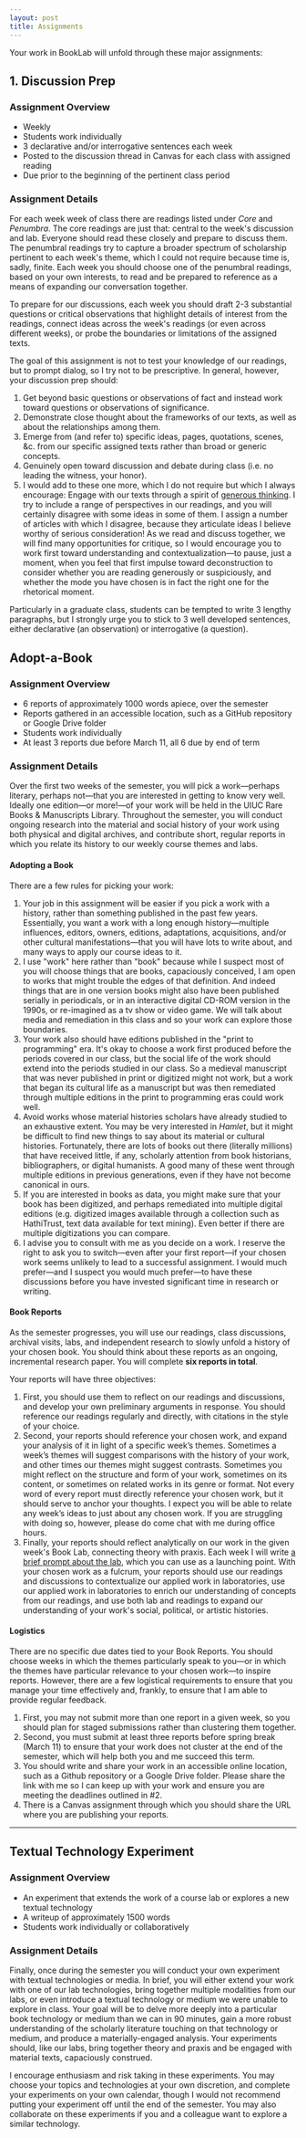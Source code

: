 ```yaml
---
layout: post
title: Assignments
---
```


Your work in BookLab will unfold through these major assignments:

## 1. Discussion Prep

### Assignment Overview

+ Weekly
+ Students work individually
+ 3 declarative and/or interrogative sentences each week
+ Posted to the discussion thread in Canvas for each class with assigned reading
+ Due prior to the beginning of the pertinent class period

### Assignment Details

For each week week of class there are readings listed under *Core* and *Penumbra*. The core readings are just that: central to the week's discussion and lab. Everyone should read these closely and prepare to discuss them. The penumbral readings try to capture a broader spectrum of scholarship pertinent to each week's theme, which I could not require because time is, sadly, finite. Each week you should choose one of the penumbral readings, based on your own interests, to read and be prepared to reference as a means of expanding our conversation together.

To prepare for our discussions, each week you should draft 2-3 substantial questions or critical observations that highlight details of interest from the readings, connect ideas across the week's readings (or even across different weeks), or probe the boundaries or limitations of the assigned texts. 

The goal of this assignment is not to test your knowledge of our readings, but to prompt dialog, so I try not to be prescriptive. In general, however, your discussion prep should:

1.  Get beyond basic questions or observations of fact and instead work toward questions or observations of significance.
2.  Demonstrate close thought about the frameworks of our texts, as well as about the relationships among them.
3.  Emerge from (and refer to) specific ideas, pages, quotations, scenes, &c. from our specific assigned texts rather than broad or generic concepts.
4.  Genuinely open toward discussion and debate during class (i.e. no leading the witness, your honor).
5.  I would add to these one more, which I do not require but which I always encourage: Engage with our texts through a spirit of [generous thinking](https://generousthinking.hcommons.org/1-introduction/critique-and-competition/). I try to include a range of perspectives in our readings, and you will certainly disagree with some ideas in some of them. I assign a number of articles with which I disagree, because they articulate ideas I believe worthy of serious consideration! As we read and discuss together, we will find many opportunities for critique, so I would encourage you to work first toward understanding and contextualization—to pause, just a moment, when you feel that first impulse toward deconstruction to consider whether you are reading generously or suspiciously, and whether the mode you have chosen is in fact the right one for the rhetorical moment.

Particularly in a graduate class, students can be tempted to write 3 lengthy paragraphs, but I strongly urge you to stick to 3 well developed sentences, either declarative (an observation) or interrogative (a question). 


## Adopt-a-Book

### Assignment Overview

+ 6 reports of approximately 1000 words apiece, over the semester 
+ Reports gathered in an accessible location, such as a GitHub repository or Google Drive folder
+ Students work individually
+ At least 3 reports due before March 11, all 6 due by end of term

### Assignment Details

Over the first two weeks of the semester, you will pick a work—perhaps literary, perhaps not—that you are interested in getting to know very well. Ideally one edition—or more!—of your work will be held in the UIUC Rare Books & Manuscripts Library. Throughout the semester, you will conduct ongoing research into the material and social history of your work using both physical and digital archives, and contribute short, regular reports in which you relate its history to our weekly course themes and labs. 

#### Adopting a Book

There are a few rules for picking your work:

1. Your job in this assignment will be easier if you pick a work with a history, rather than something published in the past few years. Essentially, you want a work with a long enough history—multiple influences, editors, owners, editions, adaptations, acquisitions, and/or other cultural manifestations—that you will have lots to write about, and many ways to apply our course ideas to it.
2. I use "work" here rather than "book" because while I suspect most of you will choose things that are books, capaciously conceived, I am open to works that might trouble the edges of that definition. And indeed things that are in one version books might also have been published serially in periodicals, or in an interactive digital CD-ROM version in the 1990s, or re-imagined as a tv show or video game. We will talk about media and remediation in this class and so your work can explore those boundaries.
3. Your work also should have editions published in the "print to programming" era. It's okay to choose a work first produced before the periods covered in our class, but the social life of the work should extend into the periods studied in our class. So a medieval manuscript that was never published in print or digitized might not work, but a work that began its cultural life as a manuscript but was then remediated through multiple editions in the print to programming eras could work well.
4. Avoid works whose material histories scholars have already studied to an exhaustive extent. You may be very interested in _Hamlet_, but it might be difficult to find new things to say about its material or cultural histories. Fortunately, there are lots of books out there (literally millions) that have received little, if any, scholarly attention from book historians, bibliographers, or digital humanists. A good many of these went through multiple editions in previous generations, even if they have not become canonical in ours.
5. If you are interested in books as data, you might make sure that your book has been digitized, and perhaps remediated into multiple digital editions (e.g. digitized images available through a collection such as HathiTrust, text data available for text mining). Even better if there are multiple digitizations you can compare.
6. I advise you to consult with me as you decide on a work. I reserve the right to ask you to switch—even after your first report—if your chosen work seems unlikely to lead to a successful assignment. I would much prefer—and I suspect you would much prefer—to have these discussions before you have invested significant time in research or writing.

#### Book Reports

As the semester progresses, you will use our readings, class discussions, archival visits, labs, and independent research to slowly unfold a history of your chosen book. You should think about these reports as an ongoing, incremental research paper. You will complete **six reports in total**.

Your reports will have three objectives: 

1. First, you should use them to reflect on our readings and discussions, and develop your own preliminary arguments in response. You should reference our readings regularly and directly, with citations in the style of your choice. 
2. Second, your reports should reference your chosen work, and expand your analysis of it in light of a specific week’s themes. Sometimes a week’s themes will suggest comparisons with the history of your work, and other times our themes might suggest contrasts. Sometimes you might reflect on the structure and form of your work, sometimes on its content, or sometimes on related works in its genre or format. Not every word of every report must directly reference your chosen work, but it should serve to anchor your thoughts. I expect you will be able to relate any week’s ideas to just about any chosen work. If you are struggling with doing so, however, please do come chat with me during office hours.
3. Finally, your reports should reflect analytically on our work in the given week's Book Lab, connecting theory with praxis. Each week I will write [a brief prompt about the lab](https://s23bl.ryancordell.org/#main), which you can use as a launching point. With your chosen work as a fulcrum, your reports should use our readings and discussions to contextualize our applied work in laboratories, use our applied work in laboratories to enrich our understanding of concepts from our readings, and use both lab and readings to expand our understanding of your work's social, political, or artistic histories.

#### Logistics

There are no specific due dates tied to your Book Reports. You should choose weeks in which the themes particularly speak to you—or in which the themes have particular relevance to your chosen work—to inspire reports. However, there are a few logistical requirements to ensure that you manage your time effectively and, frankly, to ensure that I am able to provide regular feedback.

1. First, you may not submit more than one report in a given week, so you should plan for staged submissions rather than clustering them together.
2. Second, you must submit at least three reports before spring break (March 11) to ensure that your work does not cluster at the end of the semester, which will help both you and me succeed this term.
3. You should write and share your work in an accessible online location, such as a Github repository or a Google Drive folder. Please share the link with me so I can keep up with your work and ensure you are meeting the deadlines outlined in #2. 
4. There is a Canvas assignment through which you should share the URL where you are publishing your reports. 

----

## Textual Technology Experiment

### Assignment Overview

+ An experiment that extends the work of a course lab or explores a new textual technology
+ A writeup of approximately 1500 words
+ Students work individually or collaboratively

### Assignment Details

Finally, once during the semester you will conduct your own experiment with textual technologies or media. In brief, you will either extend your work with one of our lab technologies, bring together multiple modalities from our labs, or even introduce a textual technology or medium we were unable to explore in class. Your goal will be to delve more deeply into a particular book technology or medium than we can in 90 minutes, gain a more robust understanding of the scholarly literature touching on that technology or medium, and produce a materially-engaged analysis. Your experiments should, like our labs, bring together theory and praxis and be engaged with material texts, capaciously construed.

I encourage enthusiasm and risk taking in these experiments. You may choose your topics and technologies at your own discretion, and complete your experiments on your own calendar, though I would not recommend putting your experiment off until the end of the semester. You may also collaborate on these experiments if you and a colleague want to explore a similar technology.